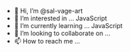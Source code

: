 - 👋 Hi, I’m @sal-vage-art
- 👀 I’m interested in ... JavaScript 
- 🌱 I’m currently learning ... JavaScript 
- 💞️ I’m looking to collaborate on ...
- 📫 How to reach me ...

<!---
sal-vage-art/sal-vage-art is a ✨ special ✨ repository because its `README.md` (this file) appears on your GitHub profile.
You can click the Preview link to take a look at your changes.
--->
